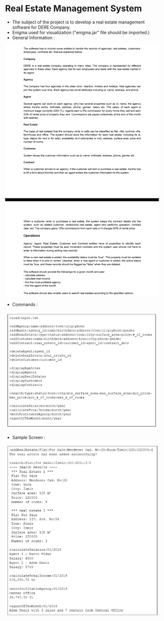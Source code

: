 # Real Estate Management System

- The subject of the project is to develop a real estate management software for DERE Company.
- Enigma used for visualization ("enigma.jar" file should be imported.)
- General Information :

![general-info](general-info.png)

- Commands :

![commands](commands.png)

- Sample Screen :

![sample-screen](sample-screen.png)
